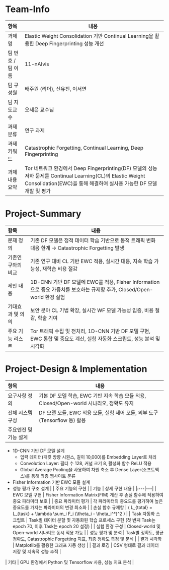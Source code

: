 # Team-Info
| 항목 | 내용 |
|:---  |---  |
| 과제명 | Elastic Weight Consolidation 기반 Continual Learning을 활용한 Deep Fingerprinting 성능 개선 |
| 팀 번호 / 팀 이름 | 11-nAIvis |
| 팀 구성원 | 배주원 (리더), 신유진, 이서연 |
| 팀 지도교수 | 오세은 교수님 |
| 과제 분류 | 연구 과제 |
| 과제 키워드 | Catastrophic Forgetting, Continual Learning, Deep Fingerprinting |
| 과제 내용 요약 | Tor 네트워크 환경에서 Deep Fingerprinting(DF) 모델의 성능 저하 문제를 Continual Learning(CL)의 Elastic Weight Consolidation(EWC)을 통해 해결하여 실사용 가능한 DF 모델 개발 및 평가 |

# Project-Summary
| 항목 | 내용 |
|:---  |---  |
| 문제 정의 | 기존 DF 모델은 정적 데이터 학습 기반으로 동적 트래픽 변화 대응 한계 → Catastrophic Forgetting 발생 |
| 기존연구와의 비교 | 기존 연구 대비 CL 기반 EWC 적용, 실시간 대응, 지속 학습 가능성, 재학습 비용 절감 |
| 제안 내용 | 1D-CNN 기반 DF 모델에 EWC를 적용, Fisher Information으로 중요 가중치를 보호하는 규제항 추가, Closed/Open-world 환경 실험 |
| 기대효과 및 의의 | 보안 분야 CL 기법 확장, 실시간 WF 모델 가능성 입증, 비용 절감, 학술 기여 |
| 주요 기능 리스트 | Tor 트래픽 수집 및 전처리, 1D-CNN 기반 DF 모델 구현, EWC 통합 및 중요도 계산, 실험 자동화 스크립트, 성능 분석 및 시각화 |

# Project-Design & Implementation
| 항목 | 내용 |
|:---  |---  |
| 요구사항 정의 | 기본 DF 모델 학습, EWC 기반 지속 학습 모듈 적용, Closed/Open-world 시나리오, 정확도 유지 |
| 전체 시스템 구성 | DF 모델 모듈, EWC 적용 모듈, 실험 제어 모듈, 외부 도구(Tensorflow 등) 활용 |
| 주요엔진 및 기능 설계 | 
- 1D-CNN 기반 DF 모델 설계
  - 입력 데이터(패킷 방향 시퀀스, 길이 10,000)를 Embedding Layer로 처리
  - Convolution Layer: 필터 수 128, 커널 크기 8, 활성화 함수 ReLU 적용
  - Global Average Pooling을 사용하여 차원 축소 후 Dense Layer(소프트맥스)를 통해 최종 웹사이트 분류
- Fisher Information 기반 EWC 모듈 설계
- 성능 평가 구조 설계 |
| 주요 기능의 구현 | 
| 기능 | 상세 구현 내용 |
|:---|---|
| EWC 모델 구현 | Fisher Information Matrix(FIM) 계산 후 손실 함수에 적용하여 중요 파라미터 보호 |
| 중요 파라미터 평가 | 각 파라미터의 중요도를 평가하여 높은 중요도를 가지는 파라미터의 변경 최소화 |
| 손실 함수 규제항 | \( L_{total} = L_{task} + \lambda \sum_i F_i (\theta_i - \theta_i^*)^2 \) |
| Task 자동화 스크립트 | Task별 데이터 분할 및 자동화된 학습 프로세스 구현 (첫 번째 Task는 epoch 70, 이후 Task는 epoch 20 설정) |
| 실험 환경 구성 | Closed-world 및 Open-world 시나리오 동시 적용 가능 |
| 성능 평가 및 분석 | Task별 정확도, 평균 정확도, Catastrophic Forgetting 지표, 최종 정확도 측정 및 분석 |
| 결과 시각화 | Matplotlib를 활용한 그래프 자동 생성 |
| 결과 로깅 | CSV 형태로 결과 데이터 저장 및 지속적 성능 추적 |

| 기타 | GPU 환경에서 Python 및 Tensorflow 사용, 성능 지표 분석 |

